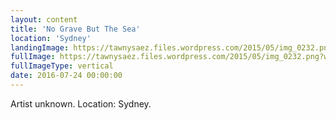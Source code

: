 ```yaml
---
layout: content
title: 'No Grave But The Sea'
location: 'Sydney'
landingImage: https://tawnysaez.files.wordpress.com/2015/05/img_0232.png?w=500&h=500&crop=1
fullImage: https://tawnysaez.files.wordpress.com/2015/05/img_0232.png?w=1000
fullImageType: vertical
date: 2016-07-24 00:00:00
---
```

Artist unknown. Location: Sydney. 